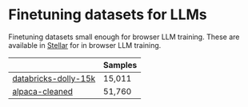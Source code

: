 # Finetuning datasets for LLMs
Finetuning datasets small enough for browser LLM training. These are available in [Stellar](https://stellarapp.net/gpt) for in browser LLM training.

|                                                                                         | Samples |
|-----------------------------------------------------------------------------------------|---------|
| [databricks-dolly-15k](https://huggingface.co/datasets/databricks/databricks-dolly-15k) | 15,011  |
| [alpaca-cleaned](https://github.com/gururise/AlpacaDataCleaned)                         | 51,760  |
